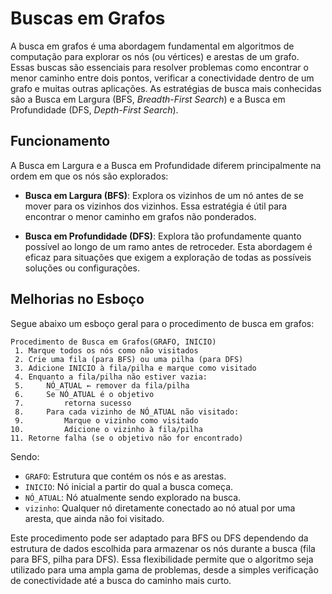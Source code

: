 # Buscas em Grafos

A busca em grafos é uma abordagem fundamental em algoritmos de computação para explorar os nós (ou vértices) e arestas de um grafo. Essas buscas são essenciais para resolver problemas como encontrar o menor caminho entre dois pontos, verificar a conectividade dentro de um grafo e muitas outras aplicações. As estratégias de busca mais conhecidas são a Busca em Largura (BFS, *Breadth-First Search*) e a Busca em Profundidade (DFS, *Depth-First Search*).

## Funcionamento

A Busca em Largura e a Busca em Profundidade diferem principalmente na ordem em que os nós são explorados:

- **Busca em Largura (BFS)**: Explora os vizinhos de um nó antes de se mover para os vizinhos dos vizinhos. Essa estratégia é útil para encontrar o menor caminho em grafos não ponderados.

- **Busca em Profundidade (DFS)**: Explora tão profundamente quanto possível ao longo de um ramo antes de retroceder. Esta abordagem é eficaz para situações que exigem a exploração de todas as possíveis soluções ou configurações.

## Melhorias no Esboço

Segue abaixo um esboço geral para o procedimento de busca em grafos:

```
Procedimento de Busca em Grafos(GRAFO, INICIO)
 1. Marque todos os nós como não visitados
 2. Crie uma fila (para BFS) ou uma pilha (para DFS)
 3. Adicione INICIO à fila/pilha e marque como visitado
 4. Enquanto a fila/pilha não estiver vazia:
 5.     NÓ_ATUAL ← remover da fila/pilha
 6.     Se NÓ_ATUAL é o objetivo
 7.         retorna sucesso
 8.     Para cada vizinho de NÓ_ATUAL não visitado:
 9.         Marque o vizinho como visitado
10.         Adicione o vizinho à fila/pilha
11. Retorne falha (se o objetivo não for encontrado)
```

Sendo:
- `GRAFO`: Estrutura que contém os nós e as arestas.
- `INICIO`: Nó inicial a partir do qual a busca começa.
- `NÓ_ATUAL`: Nó atualmente sendo explorado na busca.
- `vizinho`: Qualquer nó diretamente conectado ao nó atual por uma aresta, que ainda não foi visitado.

Este procedimento pode ser adaptado para BFS ou DFS dependendo da estrutura de dados escolhida para armazenar os nós durante a busca (fila para BFS, pilha para DFS). Essa flexibilidade permite que o algoritmo seja utilizado para uma ampla gama de problemas, desde a simples verificação de conectividade até a busca do caminho mais curto.